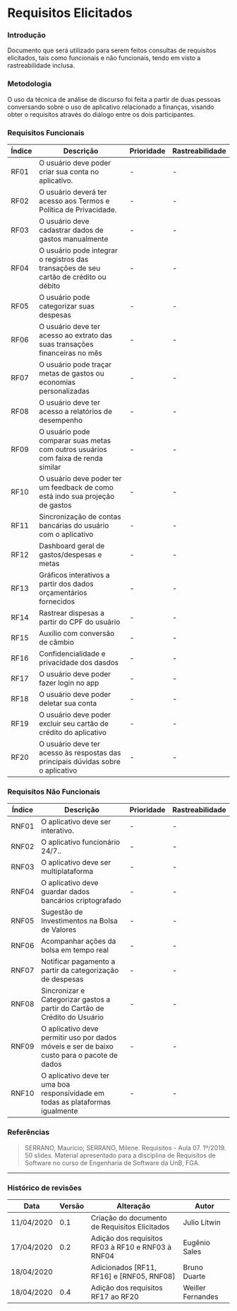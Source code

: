 # Requisitos Elicitados

### Introdução

Documento que será utilizado para serem feitos consultas de requisitos elicitados, tais como funcionais e não funcionais, tendo em visto a rastreabilidade inclusa.

### Metodologia

O uso da técnica de análise de discurso foi feita a partir de duas pessoas conversando sobre o uso de aplicativo relacionado a finanças, visando obter o requisitos através do diálogo entre os dois participantes.

### Requisitos Funcionais
|Índice|Descrição|Prioridade|Rastreabilidade|
|----|------|---------|-----|
| RF01 | O usuário deve poder criar sua conta no aplicativo. | - | - |
| RF02 | O usuário deverá ter acesso aos Termos e Política de Privacidade. | - | - |
| RF03 | O usuário deve cadastrar dados de gastos manualmente |  -| - |
| RF04 | O usuário pode integrar o registros das transações de seu cartão de crédito ou débito  | - | - |
| RF05 | O usuário pode categorizar suas despesas | - | - |
| RF06 | O usuário deve ter acesso ao extrato das suas transações financeiras no mês | - | - |
| RF07 | O usuário pode traçar metas de gastos ou economias personalizadas | - | - |
| RF08 | O usuário deve ter acesso a relatórios de desempenho | - | - |
| RF09 | O usuário pode comparar suas metas com outros usuários com faixa de renda similar | - | - |
| RF10 | O usuário deve poder ter um feedback de como está indo sua projeção de gastos | - | - |
| RF11 | Sincronização de contas bancárias do usuário com o aplicativo|-|-|
| RF12 | Dashboard geral de gastos/despesas e metas|-|-|
| RF13 | Gráficos interativos a partir dos dados orçamentários fornecidos|-|-|
| RF14 | Rastrear dispesas a partir do CPF do usuário|-|-|
| RF15 | Auxílio com conversão de câmbio|-|-|
| RF16 | Confidencialidade e privacidade dos dasdos |-|-|
| RF17 | O usuário deve poder fazer login no app |-|-|
| RF18 | O usuário deve poder deletar sua conta |-|-|
| RF19 | O usuário deve poder excluir seu cartão de crédito do aplicativo |-|-|
| RF20 | O usuário deve ter acesso às respostas das principais dúvidas sobre o aplicativo |-|-|

### Requisitos Não Funcionais
|Índice|Descrição|Prioridade|Rastreabilidade|
|----|------|---------|-----|
| RNF01 | O aplicativo deve ser interativo. | - | - |
| RNF02 | O aplicativo funcionário 24/7.. | - | - |
| RNF03 | O aplicativo deve ser multiplataforma | - | - |
| RNF04 | O aplicativo deve guardar dados bancários criptografado | - | - |
|RNF05|Sugestão de Investimentos na Bolsa de Valores|-|-|
|RNF06|Acompanhar ações da bolsa em tempo real|-|-|
|RNF07|Notificar pagamento a partir da categorização de despesas|-|-|
|RNF08|Sincronizar e Categorizar gastos a partir do Cartão de Crédito do Usuário|-|-|
| RNF09 | O aplicativo deve permitir uso por dados móveis e ser de baixo custo para o pacote de dados | - | - |
| RNF10 | O aplicativo deve ter uma boa responsividade em todas as plataformas igualmente | - | - |

### Referências
>  SERRANO, Maurício; SERRANO, Milene. Requisitos - Aula 07. 1º/2019. 50 slides. Material apresentado para a disciplina de Requisitos de Software no curso de Engenharia de Software da UnB, FGA.

***

### Histórico de revisões
|Data|Versão|Alteração|Autor|
|----|------|---------|-----|
| 11/04/2020 | 0.1 | Criação do documento de Requisitos Elicitados | Julio Litwin |
| 17/04/2020 | 0.2 | Adição dos requisitos RF03 à RF10 e RNF03 à RNF04 | Eugênio Sales |
|18/04/2020||Adicionados [RF11, RF16] e [RNF05, RNF08]|Bruno Duarte|
| 18/04/2020 | 0.4 | Adição dos requisitos RF17 ao RF20 | Weiller Fernandes |
